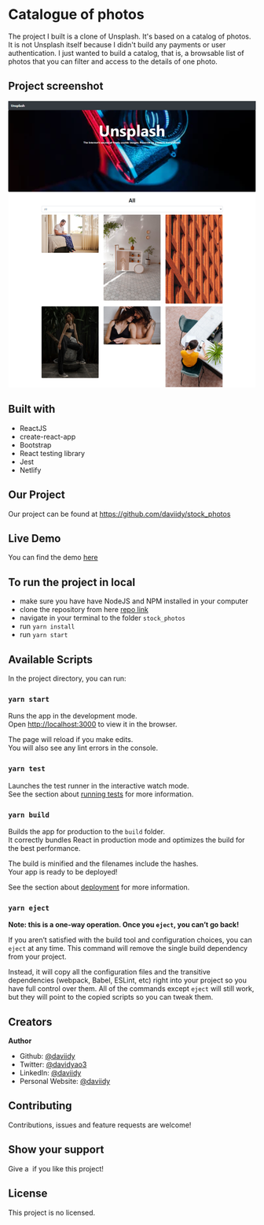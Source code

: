 # Catalogue of photos
The project I built is a clone of Unsplash. It's based on a catalog of photos. It is not Unsplash itself because I didn't build any payments or user authentication. I just wanted to build a catalog, that is, a browsable list of photos that you can filter and access to the details of one photo.

## Project screenshot
![screenshot](./screenshot.png)

## <span class="emoji-outer emoji-sizer"><span class="emoji-inner" style="background: url(chrome-extension://immhpnclomdloikkpcefncmfgjbkojmh/emoji-data/sheet_apple_32.png);background-position:55.99294947121034% 16.039952996474735%;background-size:5418.75% 5418.75%" data-codepoints="1f528"></span></span> Built with

- ReactJS
- create-react-app
- Bootstrap
- React testing library
- Jest
- Netlify

## <span class="emoji-outer emoji-sizer"><span class="emoji-inner" style="background: url(chrome-extension://immhpnclomdloikkpcefncmfgjbkojmh/emoji-data/sheet_apple_32.png);background-position:67.97884841363103% 34.01880141010576%;background-size:5418.75% 5418.75%" data-codepoints="1f680"></span></span> Our Project

Our project can be found at https://github.com/daviidy/stock_photos

## Live Demo

You can find the demo [here](https://compassionate-noether-1b33d4.netlify.app/)

## To run the project in local

- make sure you have have NodeJS and NPM installed in your computer
- clone the repository from here [repo link](https://github.com/daviidy/stock_photos)
- navigate in your terminal to the folder `stock_photos`
- run `yarn install`
- run `yarn start`

## Available Scripts

In the project directory, you can run:

### `yarn start`

Runs the app in the development mode.\
Open [http://localhost:3000](http://localhost:3000) to view it in the browser.

The page will reload if you make edits.\
You will also see any lint errors in the console.

### `yarn test`

Launches the test runner in the interactive watch mode.\
See the section about [running tests](https://facebook.github.io/create-react-app/docs/running-tests) for more information.

### `yarn build`

Builds the app for production to the `build` folder.\
It correctly bundles React in production mode and optimizes the build for the best performance.

The build is minified and the filenames include the hashes.\
Your app is ready to be deployed!

See the section about [deployment](https://facebook.github.io/create-react-app/docs/deployment) for more information.

### `yarn eject`

**Note: this is a one-way operation. Once you `eject`, you can’t go back!**

If you aren’t satisfied with the build tool and configuration choices, you can `eject` at any time. This command will remove the single build dependency from your project.

Instead, it will copy all the configuration files and the transitive dependencies (webpack, Babel, ESLint, etc) right into your project so you have full control over them. All of the commands except `eject` will still work, but they will point to the copied scripts so you can tweak them.

## <span class="emoji-outer emoji-sizer"><span class="emoji-inner" style="background: url(chrome-extension://immhpnclomdloikkpcefncmfgjbkojmh/emoji-data/sheet_apple_32.png);background-position:34.01880141010576% 34.01880141010576%;background-size:5418.75% 5418.75%" data-codepoints="1f468-1f3fd-200d-1f4bb"></span></span> <span class="emoji-outer emoji-sizer"><span class="emoji-inner" style="background: url(chrome-extension://immhpnclomdloikkpcefncmfgjbkojmh/emoji-data/sheet_apple_32.png);background-position:34.01880141010576% 38.01410105757932%;background-size:5418.75% 5418.75%" data-codepoints="1f468-1f3ff-200d-1f4bb"></span></span> Creators

<span class="emoji-outer emoji-sizer"><span class="emoji-inner" style="background: url(chrome-extension://immhpnclomdloikkpcefncmfgjbkojmh/emoji-data/sheet_apple_32.png);background-position:30.0235017626322% 89.9529964747356%;background-size:5418.75% 5418.75%" data-codepoints="1f464"></span></span> **Author**

- Github: [@daviidy](https://github.com/daviidy)
- Twitter: [@davidyao3](https://twitter.com/DavidYao3)
- LinkedIn: [@daviidy](https://www.linkedin.com/in/david-yao-6bb95299/)
- Personal Website: [@daviidy](http://david-yao.com)

## <span class="emoji-outer emoji-sizer"><span class="emoji-inner" style="background: url(chrome-extension://immhpnclomdloikkpcefncmfgjbkojmh/emoji-data/sheet_apple_32.png);background-position:75.96944770857814% 46.00470035252644%;background-size:5418.75% 5418.75%" data-codepoints="1f91d"></span></span> Contributing

Contributions, issues and feature requests are welcome!

## Show your support

Give a <span class="emoji-outer emoji-sizer"><span class="emoji-inner" style="background: url(chrome-extension://immhpnclomdloikkpcefncmfgjbkojmh/emoji-data/sheet_apple_32.png);background-position:99.94124559341951% 53.99529964747356%;background-size:5418.75% 5418.75%" data-codepoints="2b50"></span></span>️ if you like this project!

## <span class="emoji-outer emoji-sizer"><span class="emoji-inner" style="background: url(chrome-extension://immhpnclomdloikkpcefncmfgjbkojmh/emoji-data/sheet_apple_32.png);background-position:51.99764982373678% 71.97414806110459%;background-size:5418.75% 5418.75%" data-codepoints="1f4dd"></span></span> License

This project is no licensed.

